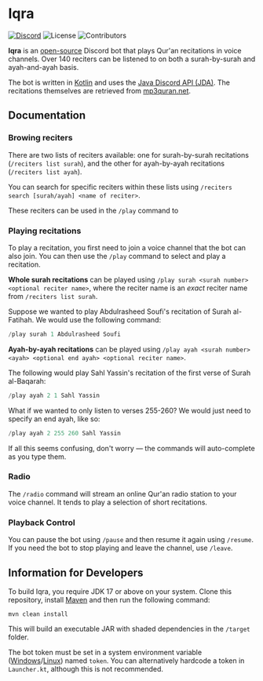 # Iqra

[![Discord](https://img.shields.io/discord/610613297452023837?label=Support%20Server)](https://discord.gg/Ud3MHJR)
![License](https://img.shields.io/github/license/galacticwarrior9/Iqra)
![Contributors](https://img.shields.io/github/contributors/galacticwarrior9/Iqra)


**Iqra** is an [open-source](https://github.com/galacticwarrior9/Iqra) Discord bot that plays Qur'an recitations in voice channels. Over 140
reciters can be listened to on both a surah-by-surah and ayah-and-ayah basis. 

The bot is written in [Kotlin](https://kotlinlang.org/docs/home.html) and uses the [Java Discord API (JDA)](https://github.com/DV8FromTheWorld/JDA).
The recitations themselves are retrieved from [mp3quran.net](https://mp3quran.net).

## Documentation


### Browing reciters

There are two lists of reciters available: one for surah-by-surah recitations (`/reciters list surah`), and the other for ayah-by-ayah recitations (`/reciters list ayah`).

You can search for specific reciters within these lists using `/reciters search [surah/ayah] <name of reciter>`.

These reciters can be used in the `/play` command to 


### Playing recitations


To play a recitation, you first need to join a voice channel that the bot can also join. You can then use the `/play`
command to select and play a recitation.

**Whole surah recitations** can be played using `/play surah <surah number> <optional reciter name>`, where the reciter name
is an *exact* reciter name from `/reciters list surah`. 

Suppose we wanted to play Abdulrasheed Soufi's recitation of Surah al-Fatihah. We would use the following command:

```kotlin
/play surah 1 Abdulrasheed Soufi
```

**Ayah-by-ayah recitations** can be played using `/play ayah <surah number> <ayah> <optional end ayah> <optional reciter name>`.

The following would play Sahl Yassin's recitation of the first verse of Surah al-Baqarah:

```kotlin
/play ayah 2 1 Sahl Yassin
```

What if we wanted to only listen to verses 255-260? We would just need to specify an end ayah, like so:

```kotlin
/play ayah 2 255 260 Sahl Yassin
```

If all this seems confusing, don't worry — the commands will auto-complete as you type them. 


### Radio

The `/radio` command will stream an online Qur'an radio station to your voice channel. It tends to play a selection of 
short recitations.

### Playback Control


You can pause the bot using `/pause` and then resume it again using `/resume`. If you need the bot to stop playing and 
leave the channel, use `/leave`.


## Information for Developers

To build Iqra, you require JDK 17 or above on your system. Clone this repository, install [Maven](https://maven.apache.org/install.html) and then run the following command:

```
mvn clean install
```

This will build an executable JAR with shaded dependencies in the `/target` folder. 

The bot token must be set in a system environment variable ([Windows]((https://docs.oracle.com/en/database/oracle/machine-learning/oml4r/1.5.1/oread/creating-and-modifying-environment-variables-on-windows.html))/[Linux](https://linuxize.com/post/how-to-set-and-list-environment-variables-in-linux/)) named `token`. You can alternatively hardcode a token in `Launcher.kt`, although this is not recommended.
